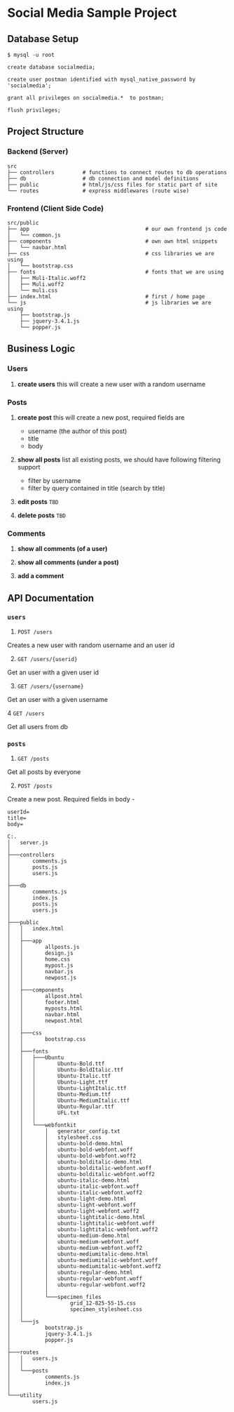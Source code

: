 # Social Media Sample Project

## Database Setup

```shell
$ mysql -u root
```

```mysql
create database socialmedia;

create user postman identified with mysql_native_password by 'socialmedia';

grant all privileges on socialmedia.*  to postman;

flush privileges;
```

## Project Structure

### Backend (Server)

```shell
src
├── controllers         # functions to connect routes to db operations
├── db                  # db connection and model definitions
├── public              # html/js/css files for static part of site
└── routes              # express middlewares (route wise)
```

### Frontend (Client Side Code)

```shell
src/public
├── app                                     # our own frontend js code
│   └── common.js
├── components                              # own own html snippets
│   └── navbar.html
├── css                                     # css libraries we are using
│   └── bootstrap.css
├── fonts                                   # fonts that we are using
│   ├── Muli-Italic.woff2
│   ├── Muli.woff2
│   └── muli.css
├── index.html                              # first / home page
└── js                                      # js libraries we are using
    ├── bootstrap.js
    ├── jquery-3.4.1.js
    └── popper.js

```

## Business Logic

### Users

1. **create users**
   this will create a new user with a random username

### Posts

1. **create post**
   this will create a new post, required fields are

   - username (the author of this post)
   - title
   - body

2. **show all posts**
   list all existing posts, we should have following filtering support

   - filter by username
   - filter by query contained in title (search by title)

3. **edit posts** `TBD`

4. **delete posts** `TBD`

### Comments

1. **show all comments (of a user)**

2. **show all comments (under a post)**

3. **add a comment**

## API Documentation

### `users`

1. `POST /users`

Creates a new user with random username and an user id

2. `GET /users/{userid}`

Get an user with a given user id

3. `GET /users/{username}`

Get an user with a given username

4 `GET /users`

Get all users from db

### `posts`

1. `GET /posts`

Get all posts by everyone

2. `POST /posts`

Create a new post.
Required fields in body -

```
userId=
title=
body=
```

```
C:.
│   server.js
│
├───controllers
│       comments.js
│       posts.js
│       users.js
│
├───db
│       comments.js
│       index.js
│       posts.js
│       users.js
│
├───public
│   │   index.html
│   │
│   ├───app
│   │       allposts.js
│   │       design.js
│   │       home.css
│   │       mypost.js
│   │       navbar.js
│   │       newpost.js
│   │
│   ├───components
│   │       allpost.html
│   │       footer.html
│   │       myposts.html
│   │       navbar.html
│   │       newpost.html
│   │
│   ├───css
│   │       bootstrap.css
│   │
│   ├───fonts
│   │   ├───Ubuntu
│   │   │       Ubuntu-Bold.ttf
│   │   │       Ubuntu-BoldItalic.ttf
│   │   │       Ubuntu-Italic.ttf
│   │   │       Ubuntu-Light.ttf
│   │   │       Ubuntu-LightItalic.ttf
│   │   │       Ubuntu-Medium.ttf
│   │   │       Ubuntu-MediumItalic.ttf
│   │   │       Ubuntu-Regular.ttf
│   │   │       UFL.txt
│   │   │
│   │   └───webfontkit
│   │       │   generator_config.txt
│   │       │   stylesheet.css
│   │       │   ubuntu-bold-demo.html
│   │       │   ubuntu-bold-webfont.woff
│   │       │   ubuntu-bold-webfont.woff2
│   │       │   ubuntu-bolditalic-demo.html
│   │       │   ubuntu-bolditalic-webfont.woff
│   │       │   ubuntu-bolditalic-webfont.woff2
│   │       │   ubuntu-italic-demo.html
│   │       │   ubuntu-italic-webfont.woff
│   │       │   ubuntu-italic-webfont.woff2
│   │       │   ubuntu-light-demo.html
│   │       │   ubuntu-light-webfont.woff
│   │       │   ubuntu-light-webfont.woff2
│   │       │   ubuntu-lightitalic-demo.html
│   │       │   ubuntu-lightitalic-webfont.woff
│   │       │   ubuntu-lightitalic-webfont.woff2
│   │       │   ubuntu-medium-demo.html
│   │       │   ubuntu-medium-webfont.woff
│   │       │   ubuntu-medium-webfont.woff2
│   │       │   ubuntu-mediumitalic-demo.html
│   │       │   ubuntu-mediumitalic-webfont.woff
│   │       │   ubuntu-mediumitalic-webfont.woff2
│   │       │   ubuntu-regular-demo.html
│   │       │   ubuntu-regular-webfont.woff
│   │       │   ubuntu-regular-webfont.woff2
│   │       │
│   │       └───specimen_files
│   │               grid_12-825-55-15.css
│   │               specimen_stylesheet.css
│   │
│   └───js
│           bootstrap.js
│           jquery-3.4.1.js
│           popper.js
│
├───routes
│   │   users.js
│   │
│   └───posts
│           comments.js
│           index.js
│
└───utility
        users.js
```
